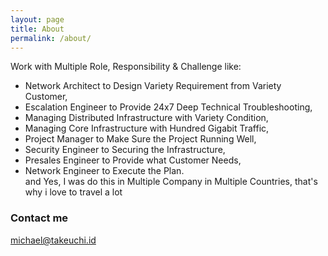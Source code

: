 ```yaml
---
layout: page
title: About
permalink: /about/
---
```


Work with Multiple Role, Responsibility & Challenge like:
* Network Architect to Design Variety Requirement from Variety Customer,
* Escalation Engineer to Provide 24x7 Deep Technical Troubleshooting,
* Managing Distributed Infrastructure with Variety Condition,
* Managing Core Infrastructure with Hundred Gigabit Traffic,
* Project Manager to Make Sure the Project Running Well,
* Security Engineer to Securing the Infrastructure,
* Presales Engineer to Provide what Customer Needs,
* Network Engineer to Execute the Plan.
<br/>and Yes, I was do this in Multiple Company in Multiple Countries, that's why i love to travel a lot

### Contact me

[michael@takeuchi.id](mailto:michael@takeuchi.id)
